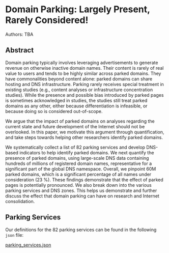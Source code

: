 # Domain Parking: Largely Present, Rarely Considered!

Authors: TBA

## Abstract

Domain parking typically involves leveraging advertisements to generate revenue on otherwise inactive domain names. Their content is rarely of real value to users and tends to be highly similar across parked domains. They have commonalities beyond content alone: parked domains can share hosting and DNS infrastructure. Parking rarely receives special treatment in existing studies (e.g., content analyses or infrastructure concentration studies). While the presence and possible bias introduced by parked pages is sometimes acknowledged in studies, the studies still treat parked domains as any other, either because differentiation is infeasible, or because doing so is considered out-of-scope.

We argue that the impact of parked domains on analyses regarding the current state and future development of the Internet should not be overlooked. In this paper, we motivate this argument through quantification, and take steps towards helping other researchers identify parked domains.

We systematically collect a list of 82 parking services and develop DNS-based indicators to help identify parked domains. We next quantify the presence of parked domains, using large-scale DNS data containing hundreds of millions of registered domain names, representative for a significant part of the global DNS namespace. Overall, we pinpoint 60M parked domains, which is a significant percentage of all names under consideration (23 %). These findings demonstrate that the effect of parked pages is potentially pronounced. We also break down into the various parking services and DNS zones. This helps us demonstrate and further discuss the effect that domain parking can have on research and Internet consolidation.

## Parking Services

Our definitions for the 82 parking services can be found in the following `json` file:

[parking_services.json](https://tma22-parking.github.io/parking_services.json)
